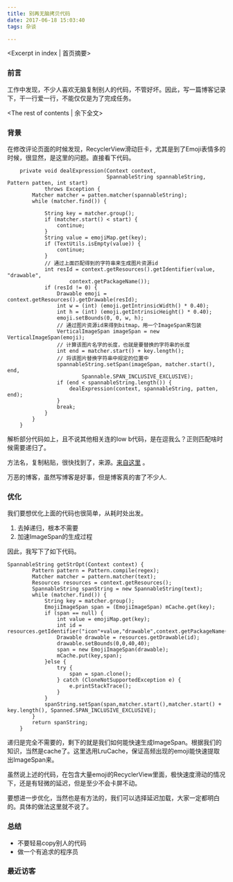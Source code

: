 ```yaml
---
title: 别再无脑拷贝代码
date: 2017-06-18 15:03:40
tags: 杂谈

---
```

<Excerpt in index | 首页摘要>
### 前言

工作中发现，不少人喜欢无脑复制别人的代码，不管好坏。因此，写一篇博客记录下，干一行爱一行，不能仅仅是为了完成任务。

<!-- more -->
<The rest of contents | 余下全文>


### 背景

在修改评论页面的时候发现，RecyclerView滑动巨卡，尤其是到了Emoji表情多的时候，很显然，是这里的问题。直接看下代码。

```
    private void dealExpression(Context context,
                                SpannableString spannableString, Pattern patten, int start)
            throws Exception {
        Matcher matcher = patten.matcher(spannableString);
        while (matcher.find()) {

            String key = matcher.group();
            if (matcher.start() < start) {
                continue;
            }
            String value = emojiMap.get(key);
            if (TextUtils.isEmpty(value)) {
                continue;
            }
            // 通过上面匹配得到的字符串来生成图片资源id
            int resId = context.getResources().getIdentifier(value, "drawable",
                    context.getPackageName());
            if (resId != 0) {
                Drawable emoji = context.getResources().getDrawable(resId);
                int w = (int) (emoji.getIntrinsicWidth() * 0.40);
                int h = (int) (emoji.getIntrinsicHeight() * 0.40);
                emoji.setBounds(0, 0, w, h);
                // 通过图片资源id来得到bitmap，用一个ImageSpan来包装
                VerticalImageSpan imageSpan = new VerticalImageSpan(emoji);
                // 计算该图片名字的长度，也就是要替换的字符串的长度
                int end = matcher.start() + key.length();
                // 将该图片替换字符串中规定的位置中
                spannableString.setSpan(imageSpan, matcher.start(), end,
                        Spannable.SPAN_INCLUSIVE_EXCLUSIVE);
                if (end < spannableString.length()) {
                    dealExpression(context, spannableString, patten, end);
                }
                break;
            }
        }
    }

```

解析部分代码如上，且不说其他相关连的low b代码，是在逗我么？正则匹配啥时候需要递归了。

方法名，复制粘贴，很快找到了，来源。[来自这里](http://blog.csdn.net/caroline_wendy/article/details/68485011) 。

万恶的博客，虽然写博客是好事，但是博客真的害了不少人.

### 优化

我们要想优化上面的代码也很简单，从耗时处出发。

1. 去掉递归，根本不需要
2. 加速ImageSpan的生成过程

因此，我写下了如下代码。


```
SpannableString getStrOpt(Context context) {
        Pattern pattern = Pattern.compile(regex);
        Matcher matcher = pattern.matcher(text);
        Resources resources = context.getResources();
        SpannableString spanString = new SpannableString(text);
        while (matcher.find()) {
            String key = matcher.group();
            EmojiImageSpan span = (EmojiImageSpan) mCache.get(key);
            if (span == null) {
                int value = emojiMap.get(key);
                int id = resources.getIdentifier("icon"+value,"drawable",context.getPackageName());
                Drawable drawable = resources.getDrawable(id);
                drawable.setBounds(0,0,40,40);
                span = new EmojiImageSpan(drawable);
                mCache.put(key,span);
            }else {
                try {
                    span = span.clone();
                } catch (CloneNotSupportedException e) {
                    e.printStackTrace();
                }
            }
            spanString.setSpan(span,matcher.start(),matcher.start() + key.length(), Spanned.SPAN_INCLUSIVE_EXCLUSIVE);
        }
        return spanString;
    }
```

递归是完全不需要的，剩下的就是我们如何能快速生成ImageSpan。根据我们的知识，当然是cache了。这里选用LruCache，保证高频出现的emoji能快速提取出ImageSpan来。


虽然说上述的代码，在包含大量emoji的RecyclerView里面，极快速度滑动的情况下，还是有轻微的延迟，但是至少不会卡屏不动。

要想进一步优化，当然也是有方法的，我们可以选择延迟加载，大家一定都明白的。具体的做法这里就不说了。

### 总结

* 不要轻易copy别人的代码
* 做一个有追求的程序员
### 最近访客
<ul class="ds-recent-visitors" data-num-items="46" data-avatar-size="40"></ul>